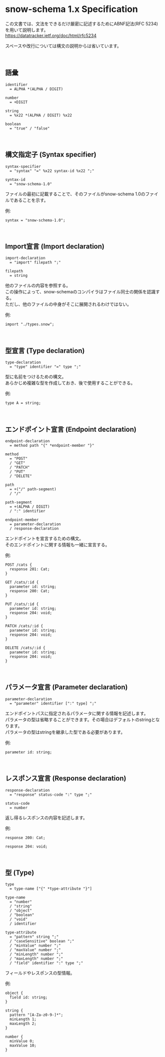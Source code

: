# snow-schema 1.x Specification
この文書では、文法をできるだけ厳密に記述するためにABNF記法(RFC 5234)を用いて説明します。\
https://datatracker.ietf.org/doc/html/rfc5234 

スペースや改行については構文の説明からは省いています。

<br />

## 語彙
```abnf
identifier
  = ALPHA *(ALPHA / DIGIT)

number
  = +DIGIT

string
  = %x22 *(ALPHA / DIGIT) %x22

boolean
  = "true" / "false"
```

<br />

## 構文指定子 (Syntax specifier)
```abnf
syntax-specifier
  = "syntax" "=" %x22 syntax-id %x22 ";"

syntax-id
  = "snow-schema-1.0"
```
ファイルの最初に記載することで、そのファイルがsnow-schema 1.0のファイルであることを示す。

例:
```
syntax = "snow-schema-1.0";
```

<br />

## Import宣言 (Import declaration)
```abnf
import-declaration
  = "import" filepath ";"

filepath
  = string
```
他のファイルの内容を参照する。\
この操作によって、snow-schemaのコンパイラはファイル同士の関係を認識する。\
ただし、他のファイルの中身がそこに展開されるわけではない。

例:
```
import "./types.snow";
```

<br />

## 型宣言 (Type declaration)
```abnf
type-declaration
  = "type" identifier "=" type ";"
```
型に名前をつけるための構文。\
あらかじめ複雑な型を作成しておき、後で使用することができる。

例:
```
type A = string;
```

<br />

## エンドポイント宣言 (Endpoint declaration)
```abnf
endpoint-declaration
  = method path "{" *endpoint-member "}"

method
  = "POST"
  / "GET"
  / "PATCH"
  / "PUT"
  / "DELETE"

path
  = +("/" path-segment)
  / "/"

path-segment
  = +(ALPHA / DIGIT)
  / ":" identifier

endpoint-member
  = parameter-declaration
  / response-declaration
```
エンドポイントを宣言するための構文。\
そのエンドポイントに関する情報も一緒に宣言する。

例:
```
POST /cats {
  response 201: Cat;
}
```
```
GET /cats/:id {
  parameter id: string;
  response 200: Cat;
}
```
```
PUT /cats/:id {
  parameter id: string;
  response 204: void;
}
```
```
PATCH /cats/:id {
  parameter id: string;
  response 204: void;
}
```
```
DELETE /cats/:id {
  parameter id: string;
  response 204: void;
}
```

<br />

## パラメータ宣言 (Parameter declaration)
```abnf
parameter-declaration
  = "parameter" identifier [":" type] ";"
```
エンドポイントパスに指定されるパラメータに関する情報を記述します。\
パラメータの型は省略することができます。その場合はデフォルトのstringとなります。\
パラメータの型はstringを継承した型である必要があります。

例:
```
parameter id: string;
```

<br />

## レスポンス宣言 (Response declaration)
```abnf
response-declaration
  = "response" status-code ":" type ";"

status-code
  = number
```
返し得るレスポンスの内容を記述します。

例:
```
response 200: Cat;
```
```
response 204: void;
```

<br />

## 型 (Type)
```abnf
type
  = type-name ["{" *type-attribute "}"]

type-name
  = "number"
  / "string"
  / "object"
  / "boolean"
  / "void"
  / identifier

type-attribute
  = "pattern" string ";"
  / "caseSensitive" boolean ";"
  / "minValue" number ";"
  / "maxValue" number ";"
  / "minLength" number ";"
  / "maxLength" number ";"
  / "field" identifier ":" type ";"
```
フィールドやレスポンスの型情報。

例:
```
object {
  field id: string;
}
```
```
string {
  pattern "[A-Za-z0-9-]*";
  minLength 1;
  maxLength 2;
}
```
```
number {
  minValue 0;
  maxValue 10;
}
```

<br />
